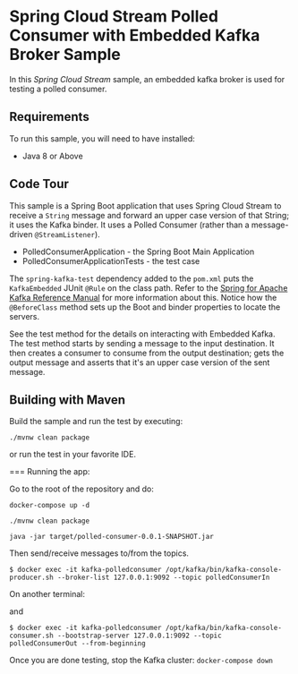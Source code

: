 Spring Cloud Stream Polled Consumer with Embedded Kafka Broker Sample
=====================================================================

In this *Spring Cloud Stream* sample, an embedded kafka broker is used for testing a polled consumer.

## Requirements

To run this sample, you will need to have installed:

* Java 8 or Above

## Code Tour

This sample is a Spring Boot application that uses Spring Cloud Stream to receive a `String` message and forward an upper case version of that String; it uses the Kafka binder.
It uses a Polled Consumer (rather than a message-driven `@StreamListener`).

* PolledConsumerApplication - the Spring Boot Main Application
* PolledConsumerApplicationTests - the test case

The `spring-kafka-test` dependency added to the `pom.xml` puts the `KafkaEmbedded` JUnit `@Rule` on the class path.
Refer to the [Spring for Apache Kafka Reference Manual](https://docs.spring.io/spring-kafka/reference/htmlsingle/#testing) for more information about this.
Notice how the `@BeforeClass` method sets up the Boot and binder properties to locate the servers.

See the test method for the details on interacting with Embedded Kafka.
The test method starts by sending a message to the input destination.
It then creates a consumer to consume from the output destination; gets the output message and asserts that it's an upper case version of the sent message.

## Building with Maven

Build the sample and run the test by executing:

`./mvnw clean package`

or run the test in your favorite IDE.

=== Running the app:

Go to the root of the repository and do:

`docker-compose up -d`

`./mvnw clean package`

`java -jar target/polled-consumer-0.0.1-SNAPSHOT.jar`

Then send/receive messages to/from the topics.

`$ docker exec -it kafka-polledconsumer /opt/kafka/bin/kafka-console-producer.sh --broker-list 127.0.0.1:9092 --topic polledConsumerIn`

On another terminal:

and

`$ docker exec -it kafka-polledconsumer /opt/kafka/bin/kafka-console-consumer.sh --bootstrap-server 127.0.0.1:9092 --topic polledConsumerOut --from-beginning`

Once you are done testing, stop the Kafka cluster: `docker-compose down`

